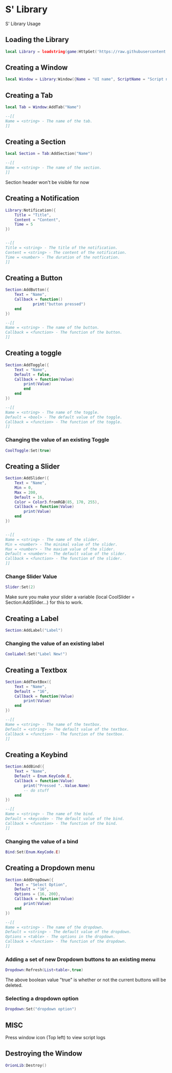 # S' Library
S' Library Usage

## Loading the Library
```lua
local Library = loadstring(game:HttpGet('https://raw.githubusercontent.com/Player788/luau1/main/source.lua'))()
```

## Creating a Window
```lua
local Window = Library:Window({Name = "UI name", ScriptName = "Script name", Creator = "User/Team", Icon = "rbxassetid://YourIconId", Hotkey = {"Semicolon", false}, Save = true, SaveFolderName = "Test"})
```

## Creating a Tab
```lua
local Tab = Window:AddTab("Name")

--[[
Name = <string> - The name of the tab.
]]
```

## Creating a Section
```lua
local Section = Tab:AddSection("Name")

--[[
Name = <string> - The name of the section.
]]
```
Section header won't be visible for now

## Creating a Notification
```lua
Library:Notification({
	Title = "Title",
	Content = "Content",
	Time = 5
})


--[[
Title = <string> - The title of the notification.
Content = <string> - The content of the notification.
Time = <number> - The duration of the notfication.
]]
```



## Creating a Button
```lua
Section:AddButton({
	Text = "Name",
	Callback = function()
      		print("button pressed")
  	end    
})

--[[
Name = <string> - The name of the button.
Callback = <function> - The function of the button.
]]
```


## Creating a toggle
```lua
Section:AddToggle({
	Text = "Name",
	Default = false,
	Callback = function(Value)
		print(Value)
		end
	end
})

--[[
Name = <string> - The name of the toggle.
Default = <bool> - The default value of the toggle.
Callback = <function> - The function of the toggle.
]]
```

### Changing the value of an existing Toggle
```lua
CoolToggle:Set(true)
```

## Creating a Slider
```lua
Section:AddSlider({
	Text = "Name",
	Min = 0,
	Max = 200,
	Default = 16,
	Color = Color3.fromRGB(85, 170, 255),
	Callback = function(Value)
		print(Value)
	end
})


--[[
Name = <string> - The name of the slider.
Min = <number> - The minimal value of the slider.
Max = <number> - The maxium value of the slider.
Default = <number> - The default value of the slider.
Callback = <function> - The function of the slider.
]]
```

### Change Slider Value
```lua
Slider:Set(2)
```
Make sure you make your slider a variable (local CoolSlider = Section:AddSlider...) for this to work.


## Creating a Label
```lua
Section:AddLabel("Label")
```

### Changing the value of an existing label
```lua
CoolLabel:Set("Label New!")
```


## Creating a Textbox
```lua
Section:AddTextBox({
	Text = "Name",
	Default = "16",
	Callback = function(Value)
		print(Value)
	end
})

--[[
Name = <string> - The name of the textbox.
Default = <string> - The default value of the textbox.
Callback = <function> - The function of the textbox.
]]
```


## Creating a Keybind
```lua
Section:AddBind({
	Text = "Name",
	Default = Enum.KeyCode.E,
	Callback = function(Value)
		print("Pressed "..Value.Name)
		-- do stuff
	end    
})

--[[
Name = <string> - The name of the bind.
Default = <keycode> - The default value of the bind.
Callback = <function> - The function of the bind.
]]
```

### Changing the value of a bind
```lua
Bind:Set(Enum.KeyCode.E)
```


## Creating a Dropdown menu
```lua
Section:AddDropDown({
	Text = "Select Option",
	Default = "16",
	Options = {16, 200},
	Callback = function(Value)
		print(Value)
	end
})

--[[
Name = <string> - The name of the dropdown.
Default = <string> - The default value of the dropdown.
Options = <table> - The options in the dropdown.
Callback = <function> - The function of the dropdown.
]]
```

### Adding a set of new Dropdown buttons to an existing menu
```lua
Dropdown:Refresh(List<table>,true)
```

The above boolean value "true" is whether or not the current buttons will be deleted.
### Selecting a dropdown option
```lua
Dropdown:Set("dropdown option")
```

## MISC
Press window icon (Top left) to view script logs

## Destroying the Window
```lua
OrionLib:Destroy()
```
